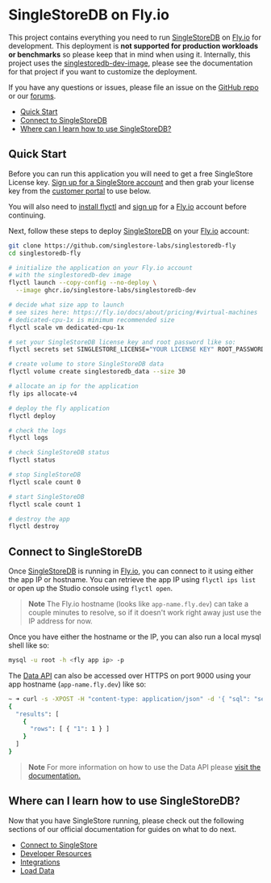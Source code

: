# SingleStoreDB on Fly.io <!-- omit in toc -->

This project contains everything you need to run [SingleStoreDB] on [Fly.io] for development. This deployment is **not supported for production workloads or benchmarks** so please keep that in mind when using it. Internally, this project uses the [singlestoredb-dev-image], please see the documentation for that project if you want to customize the deployment.

If you have any questions or issues, please file an issue on the [GitHub repo][gh-issues] or our [forums].

- [Quick Start](#quick-start)
- [Connect to SingleStoreDB](#connect-to-singlestoredb)
- [Where can I learn how to use SingleStoreDB?](#where-can-i-learn-how-to-use-singlestoredb)

## Quick Start

Before you can run this application you will need to get a free SingleStore License key. [Sign up for a SingleStore account][signup] and then grab your license key from the [customer portal] to use below.

You will also need to [install flyctl] and [sign up][fly signup] for a [Fly.io] account before continuing.

Next, follow these steps to deploy [SingleStoreDB] on your [Fly.io] account:

```bash
git clone https://github.com/singlestore-labs/singlestoredb-fly
cd singlestoredb-fly

# initialize the application on your Fly.io account
# with the singlestoredb-dev image
flyctl launch --copy-config --no-deploy \
  --image ghcr.io/singlestore-labs/singlestoredb-dev

# decide what size app to launch
# see sizes here: https://fly.io/docs/about/pricing/#virtual-machines
# dedicated-cpu-1x is minimum recommended size
flyctl scale vm dedicated-cpu-1x

# set your SingleStoreDB license key and root password like so:
flyctl secrets set SINGLESTORE_LICENSE="YOUR LICENSE KEY" ROOT_PASSWORD="SINGLESTORE PASSWORD"

# create volume to store SingleStoreDB data
flyctl volume create singlestoredb_data --size 30

# allocate an ip for the application
fly ips allocate-v4

# deploy the fly application
flyctl deploy

# check the logs
flyctl logs

# check SingleStoreDB status
flyctl status

# stop SingleStoreDB
flyctl scale count 0

# start SingleStoreDB
flyctl scale count 1

# destroy the app
flyctl destroy
```

## Connect to SingleStoreDB

Once [SingleStoreDB] is running in [Fly.io], you can connect to it using either the app IP or hostname. You can retrieve the app IP using `flyctl ips list` or open up the Studio console using `flyctl open`.

> **Note**
> The Fly.io hostname (looks like `app-name.fly.dev`) can take a couple minutes to resolve, so if it doesn't work right away just use the IP address for now.

Once you have either the hostname or the IP, you can also run a local mysql shell like so:

```bash
mysql -u root -h <fly app ip> -p
```

The [Data API][data-api] can also be accessed over HTTPS on port 9000 using your app hostname (`app-name.fly.dev`) like so:

```bash
~ ➜ curl -s -XPOST -H "content-type: application/json" -d '{ "sql": "select 1" }' root:YOUR_ROOT_PASSWORD@APP_NAME.fly.dev:9000/api/v1/query/rows
{
  "results": [
    {
      "rows": [ { "1": 1 } ]
    }
  ]
}
```

> **Note**
> For more information on how to use the Data API please [visit the documentation.][data-api]

## Where can I learn how to use SingleStoreDB?

Now that you have SingleStore running, please check out the following sections of our official documentation for guides on what to do next.

 * [Connect to SingleStore](https://docs.singlestore.com/db/latest/en/connect-to-your-cluster.html)
 * [Developer Resources](https://docs.singlestore.com/db/latest/en/developer-resources.html)
 * [Integrations](https://docs.singlestore.com/db/latest/en/integrate-with-singlestoredb.html)
 * [Load Data](https://docs.singlestore.com/db/latest/en/load-data.html)

[singlestoredb-dev-image]: https://github.com/singlestore-labs/singlestoredb-dev-image
[Fly.io]: https://fly.io
[SingleStoreDB]: https://www.singlestore.com
[gh-issues]: https://github.com/singlestore-labs/singlestoredb-fly/issues
[forums]: https://www.singlestore.com/forum/
[signup]: https://www.singlestore.com/cloud-trial/
[customer portal]: https://portal.memsql.com/
[install flyctl]: https://fly.io/docs/hands-on/install-flyctl/
[fly signup]: https://fly.io/docs/hands-on/sign-up/
[data-api]: https://docs.singlestore.com/managed-service/en/reference/data-api.html
[fly-volumes]: https://fly.io/docs/reference/volumes/
